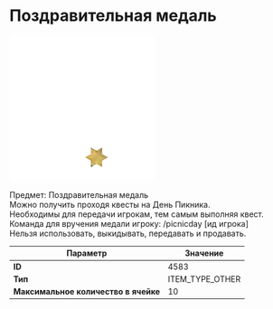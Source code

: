 # Поздравительная медаль

![Item Image](../img/4583.webp?raw=true)

Предмет: Поздравительная медаль<br>Можно получить проходя квесты на День Пикника.<br>Необходимы для передачи игрокам, тем самым выполняя квест.<br>Команда для вручения медали игроку: /picnicday [ид игрока]<br>Нельзя использовать, выкидывать, передавать и продавать.


| Параметр | Значение |
|----------|----------|
| **ID** | 4583 |
| **Тип** | ITEM_TYPE_OTHER |
| **Максимальное количество в ячейке** | 10 |

